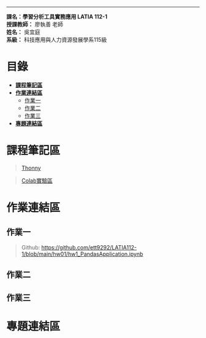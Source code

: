 ***
**課名：學習分析工具實務應用 LATIA 112-1**  
**授課教師：** 廖執善 老師  
**姓名：** 吳宜庭  
**系級：** 科技應用與人力資源發展學系115級  
  
# 目錄
* [**課程筆記區**](https://github.com/ett9292/LATIA112-1#課程筆記區)  
* [**作業連結區**](https://github.com/ett9292/LATIA112-1#作業連結區)  
  * [作業一](https://github.com/ett9292/LATIA112-1#作業一)  
  * [作業二](https://github.com/ett9292/LATIA112-1#作業二)
  * [作業三](https://github.com/ett9292/LATIA112-1#作業三)
* [**專題連結區**](https://github.com/ett9292/LATIA112-1#專題連結區)

# 課程筆記區 
  > [Thonny](https://thonny.org/)

  > [Colab實驗區](https://colab.research.google.com/drive/1DMXKLHrpxbJdlWSLP1T2ocVZJ2I53xGQ#scrollTo=Q2kN2IAUPRrs)
# 作業連結區 
## 作業一
> Github: <https://github.com/ett9292/LATIA112-1/blob/main/hw01/hw1_PandasApplication.ipynb>
## 作業二
## 作業三
# 專題連結區
